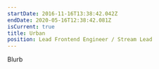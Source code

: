 ```yaml
---
startDate: 2016-11-16T13:38:42.042Z
endDate: 2020-05-16T12:38:42.081Z
isCurrent: true
title: Urban
position: Lead Frontend Engineer / Stream Lead
---
```

Blurb